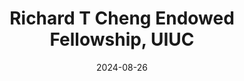 ---
layout: award
date: 2024-08-26

title: "Richard T Cheng Endowed Fellowship, UIUC"
year: 2024
link: https://siebelschool.illinois.edu/about/awards/graduate-fellowships-awards/richard-t-cheng-endowed-fellowship
---